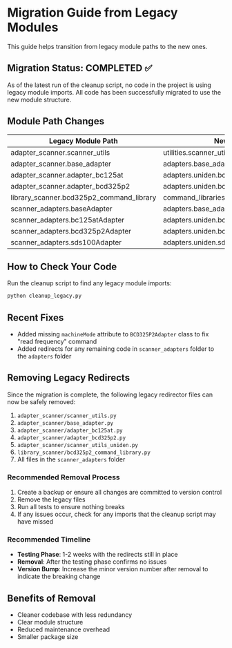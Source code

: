 # Migration Guide from Legacy Modules

This guide helps transition from legacy module paths to the new ones.

## Migration Status: COMPLETED ✅

As of the latest run of the cleanup script, no code in the project is using legacy module imports. All code has been successfully migrated to use the new module structure.

## Module Path Changes

| Legacy Module Path | New Module Path |
|-------------------|----------------|
| adapter_scanner.scanner_utils | utilities.scanner_utils |
| adapter_scanner.base_adapter | adapters.base_adapter |
| adapter_scanner.adapter_bc125at | adapters.uniden.bc125at_adapter |
| adapter_scanner.adapter_bcd325p2 | adapters.uniden.bcd325p2_adapter |
| library_scanner.bcd325p2_command_library | command_libraries.uniden.bcd325p2_commands |
| scanner_adapters.baseAdapter | adapters.base_adapter |
| scanner_adapters.bc125atAdapter | adapters.uniden.bc125at_adapter |
| scanner_adapters.bcd325p2Adapter | adapters.uniden.bcd325p2_adapter |
| scanner_adapters.sds100Adapter | adapters.uniden.sds100_adapter |

## How to Check Your Code

Run the cleanup script to find any legacy module imports:

```bash
python cleanup_legacy.py
```

## Recent Fixes

- Added missing `machineMode` attribute to `BCD325P2Adapter` class to fix "read frequency" command
- Added redirects for any remaining code in `scanner_adapters` folder to the `adapters` folder

## Removing Legacy Redirects

Since the migration is complete, the following legacy redirector files can now be safely removed:

1. `adapter_scanner/scanner_utils.py`
2. `adapter_scanner/base_adapter.py`
3. `adapter_scanner/adapter_bc125at.py` 
4. `adapter_scanner/adapter_bcd325p2.py`
5. `adapter_scanner/scanner_utils_uniden.py`
6. `library_scanner/bcd325p2_command_library.py`
7. All files in the `scanner_adapters` folder

### Recommended Removal Process

1. Create a backup or ensure all changes are committed to version control
2. Remove the legacy files
3. Run all tests to ensure nothing breaks
4. If any issues occur, check for any imports that the cleanup script may have missed

### Recommended Timeline

- **Testing Phase**: 1-2 weeks with the redirects still in place
- **Removal**: After the testing phase confirms no issues
- **Version Bump**: Increase the minor version number after removal to indicate the breaking change

## Benefits of Removal

- Cleaner codebase with less redundancy
- Clear module structure
- Reduced maintenance overhead
- Smaller package size
